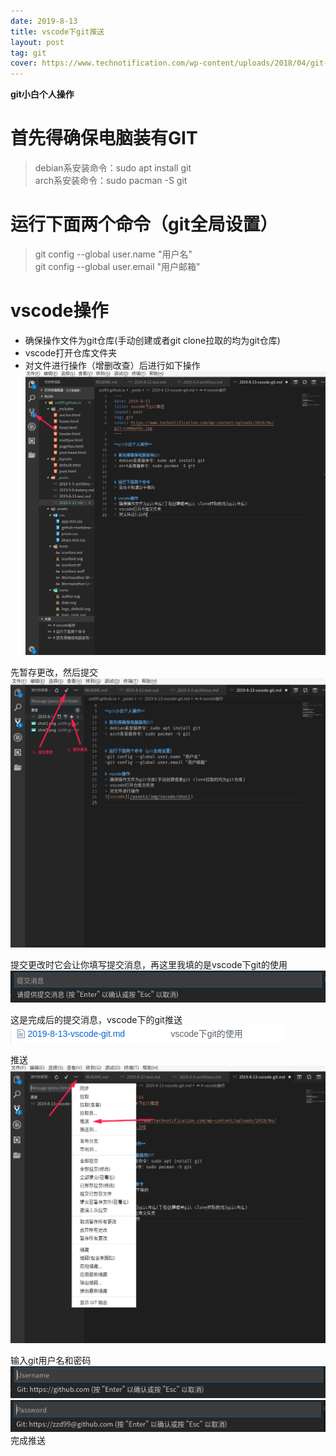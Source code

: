 ```yaml
---
date: 2019-8-13
title: vscode下git推送
layout: post
tag: git
cover: https://www.technotification.com/wp-content/uploads/2018/04/git-commands.jpg
---
```


**git小白个人操作**

# 首先得确保电脑装有GIT
> debian系安装命令：sudo apt install git  
> arch系安装命令：sudo pacman -S git  


# 运行下面两个命令（git全局设置）
>git config --global user.name "用户名"   
>git config --global user.email "用户邮箱"

# vscode操作
+ 确保操作文件为git仓库(手动创建或者git clone拉取的均为git仓库)
+ vscode打开仓库文件夹
+ 对文件进行操作（增删改查）后进行如下操作  
![vscode1](/assets/img/vscode-git-1.png)  

先暂存更改，然后提交
![vscode2](/assets/img/vscode-git-2.png)  

提交更改时它会让你填写提交消息，再这里我填的是vscode下git的使用  
![vscode3](/assets/img/vscode-git-3.png) 

这是完成后的提交消息，vscode下的git推送 
![vscode4](/assets/img/vscode-git-4.png)  

推送
![vscode5](/assets/img/vscode-git-5.png) 

输入git用户名和密码  
![vscode6](/assets/img/vscode-git-6.png)  
![vscode7](/assets/img/vscode-git-7.png)  
完成推送
